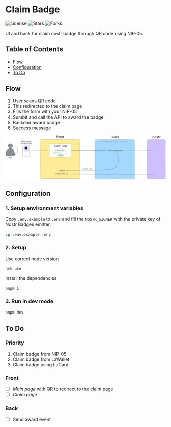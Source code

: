 # Claim Badge

<!-- ![Latest Release](https://badgen.net/github/release/rapax00/claim-badge/stable/?color=blue&icon=bitcoin-lightning) -->

![License](https://badgen.net/github/license/rapax00/claim-badge/?color=cyan)
![Stars](https://badgen.net/github/stars/rapax00/claim-badge/?color=yellow)
![Forks](https://badgen.net/github/forks/rapax00/claim-badge/?color=grey)

UI and back for claim nostr badge through QR code using NIP-05.

## Table of Contents

- [Flow](#flow)
- [Configuration](#configuration)
- [To Do](#to-do)

## Flow

1. User scans QR code
2. This redirected to the claim page
3. Fills the form with your NIP-05
4. Sumbit and call the API to award the badge
5. Backend award badge
6. Success message

![claim badge flow](./public/claim-badge-flow.svg)

## Configuration

### 1. Setup environment variables

Copy `.env.example` to `.env` and fill the `NOSTR_SIGNER` with the private key of Nostr Badges emitter.

```bash
cp .env.example .env
```

### 2. Setup

Use correct node version

```bash
nvm use
```

Install the dependencies

```bash
pnpm i
```

### 3. Run in dev mode

```bash
pnpm dev
```

## To Do

### Priority

1. Claim badge from NIP-05
2. Claim badge from LaWallet
3. Claim badge using LaCard

### Front

- [ ] _Main page_ with QR to redirect to the claim page
- [ ] _Claim page_

### Back

- [ ] Send award event
